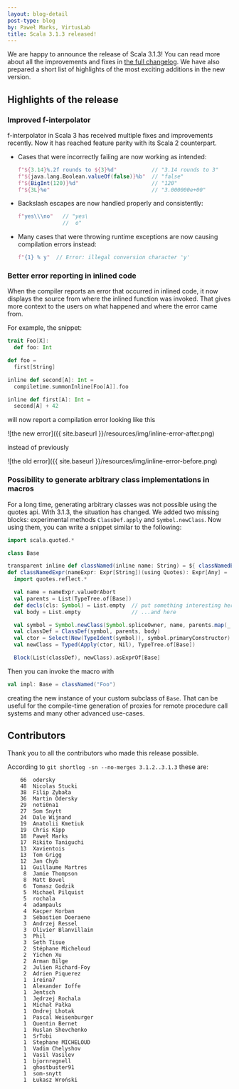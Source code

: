 ```yaml
---
layout: blog-detail
post-type: blog
by: Paweł Marks, VirtusLab
title: Scala 3.1.3 released!
---
```


We are happy to announce the release of Scala 3.1.3! You can read more about all the improvements and fixes in [the full changelog](https://github.com/scala/scala3/releases/tag/3.1.3). We have also prepared a short list of highlights of the most exciting additions in the new version.

## Highlights of the release

### Improved f-interpolator

f-interpolator in Scala 3 has received multiple fixes and improvements recently. Now it has reached feature parity with its Scala 2 counterpart.

- Cases that were incorrectly failing are now working as intended:

  ```scala
  f"${3.14}%.2f rounds to ${3}%d"           // "3.14 rounds to 3"
  f"${java.lang.Boolean.valueOf(false)}%b"  // "false"
  f"${BigInt(120)}%d"                       // "120"
  f"${3L}%e"                                // "3.000000e+00"
  ```

- Backslash escapes are now handled properly and consistently:

  ```scala
  f"yes\\\no"   // "yes\
                //  o"
  ```

- Many cases that were throwing runtime exceptions are now causing compilation errors instead:

  ```scala
  f"{1} % y"  // Error: illegal conversion character 'y'
  ```

### Better error reporting in inlined code

When the compiler reports an error that occurred in inlined code, it now displays the source from where the inlined function was invoked. That gives more context to the users on what happened and where the error came from.

For example, the snippet:

```scala
trait Foo[X]:
  def foo: Int

def foo =
  first[String]

inline def second[A]: Int =
  compiletime.summonInline[Foo[A]].foo

inline def first[A]: Int =
  second[A] + 42
```

will now report a compilation error looking like this

![the new error]({{ site.baseurl }}/resources/img/inline-error-after.png)

instead of previously

![the old error]({{ site.baseurl }}/resources/img/inline-error-before.png)

### Possibility to generate arbitrary class implementations in macros

For a long time, generating arbitrary classes was not possible using the quotes api. With 3.1.3, the situation has changed. We added two missing blocks: experimental methods `ClassDef.apply` and `Symbol.newClass`. Now using them, you can write a snippet similar to the following:

```scala
import scala.quoted.*

class Base

transparent inline def classNamed(inline name: String) = ${ classNamedExpr('name) }
def classNamedExpr(nameExpr: Expr[String])(using Quotes): Expr[Any] =
  import quotes.reflect.*

  val name = nameExpr.valueOrAbort
  val parents = List(TypeTree.of[Base])
  def decls(cls: Symbol) = List.empty  // put something interesting here
  val body = List.empty                // ...and here

  val symbol = Symbol.newClass(Symbol.spliceOwner, name, parents.map(_.tpe), decls, selfType = None)
  val classDef = ClassDef(symbol, parents, body)
  val ctor = Select(New(TypeIdent(symbol)), symbol.primaryConstructor)
  val newClass = Typed(Apply(ctor, Nil), TypeTree.of[Base])

  Block(List(classDef), newClass).asExprOf[Base]
```

Then you can invoke the macro with

```scala
val impl: Base = classNamed("Foo")
```

creating the new instance of your custom subclass of `Base`. That can be useful for the compile-time generation of proxies for remote procedure call systems and many other advanced use-cases.

## Contributors

Thank you to all the contributors who made this release possible.

According to `git shortlog -sn --no-merges 3.1.2..3.1.3` these are:

```
    66  odersky
    48  Nicolas Stucki
    38  Filip Zybała
    36  Martin Odersky
    29  noti0na1
    27  Som Snytt
    24  Dale Wijnand
    19  Anatolii Kmetiuk
    19  Chris Kipp
    18  Paweł Marks
    17  Rikito Taniguchi
    13  Xavientois
    13  Tom Grigg
    12  Jan Chyb
    11  Guillaume Martres
     8  Jamie Thompson
     8  Matt Bovel
     6  Tomasz Godzik
     5  Michael Pilquist
     5  rochala
     4  adampauls
     4  Kacper Korban
     3  Sébastien Doeraene
     3  Andrzej Ressel
     3  Olivier Blanvillain
     3  Phil
     3  Seth Tisue
     2  Stéphane Micheloud
     2  Yichen Xu
     2  Arman Bilge
     2  Julien Richard-Foy
     2  Adrien Piquerez
     1  ireina7
     1  Alexander Ioffe
     1  Jentsch
     1  Jędrzej Rochala
     1  Michał Pałka
     1  Ondrej Lhotak
     1  Pascal Weisenburger
     1  Quentin Bernet
     1  Ruslan Shevchenko
     1  SrTobi
     1  Stephane MICHELOUD
     1  Vadim Chelyshov
     1  Vasil Vasilev
     1  bjornregnell
     1  ghostbuster91
     1  som-snytt
     1  Łukasz Wroński
```

